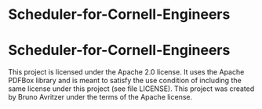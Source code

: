 # Scheduler-for-Cornell-Engineers
# Scheduler-for-Cornell-Engineers
This project is licensed under the Apache 2.0 license. It uses the Apache PDFBox library and is meant to satisfy the use condition of including the same license under this project (see file LICENSE). This project was created by Bruno Avritzer under the terms of the Apache license.
